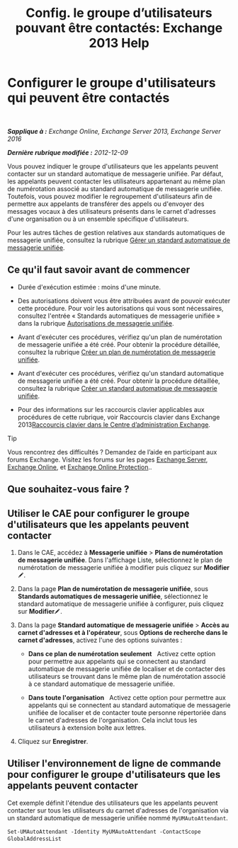 ﻿---
title: 'Config. le groupe d’utilisateurs pouvant être contactés: Exchange 2013 Help'
TOCTitle: Configurer le groupe d'utilisateurs qui peuvent être contactés
ms:assetid: 45d9d6d5-c9d6-4b73-8aa2-a23599a4381c
ms:mtpsurl: https://technet.microsoft.com/fr-fr/library/Ee423545(v=EXCHG.150)
ms:contentKeyID: 52057070
ms.date: 05/23/2018
mtps_version: v=EXCHG.150
ms.translationtype: MT
---

# Configurer le groupe d'utilisateurs qui peuvent être contactés

 

_**Sapplique à :** Exchange Online, Exchange Server 2013, Exchange Server 2016_

_**Dernière rubrique modifiée :** 2012-12-09_

Vous pouvez indiquer le groupe d'utilisateurs que les appelants peuvent contacter sur un standard automatique de messagerie unifiée. Par défaut, les appelants peuvent contacter les utilisateurs appartenant au même plan de numérotation associé au standard automatique de messagerie unifiée. Toutefois, vous pouvez modifier le regroupement d'utilisateurs afin de permettre aux appelants de transférer des appels ou d'envoyer des messages vocaux à des utilisateurs présents dans le carnet d'adresses d'une organisation ou à un ensemble spécifique d'utilisateurs.

Pour les autres tâches de gestion relatives aux standards automatiques de messagerie unifiée, consultez la rubrique [Gérer un standard automatique de messagerie unifiée](manage-a-um-auto-attendant-exchange-2013-help.md).

## Ce qu'il faut savoir avant de commencer

  - Durée d'exécution estimée : moins d'une minute.

  - Des autorisations doivent vous être attribuées avant de pouvoir exécuter cette procédure. Pour voir les autorisations qui vous sont nécessaires, consultez l'entrée « Standards automatiques de messagerie unifiée » dans la rubrique [Autorisations de messagerie unifiée](unified-messaging-permissions-exchange-2013-help.md).

  - Avant d'exécuter ces procédures, vérifiez qu'un plan de numérotation de messagerie unifiée a été créé. Pour obtenir la procédure détaillée, consultez la rubrique [Créer un plan de numérotation de messagerie unifiée](create-a-um-dial-plan-exchange-2013-help.md).

  - Avant d'exécuter ces procédures, vérifiez qu'un standard automatique de messagerie unifiée a été créé. Pour obtenir la procédure détaillée, consultez la rubrique [Créer un standard automatique de messagerie unifiée](create-a-um-auto-attendant-exchange-2013-help.md).

  - Pour des informations sur les raccourcis clavier applicables aux procédures de cette rubrique, voir Raccourcis clavier dans Exchange 2013[Raccourcis clavier dans le Centre d’administration Exchange](keyboard-shortcuts-in-the-exchange-admin-center-exchange-online-protection-help.md).

> [!TIP]
> Vous rencontrez des difficultés ? Demandez de l’aide en participant aux forums Exchange. Visitez les forums sur les pages <a href="https://go.microsoft.com/fwlink/p/?linkid=60612">Exchange Server</a>, <a href="https://go.microsoft.com/fwlink/p/?linkid=267542">Exchange Online</a>, et <a href="https://go.microsoft.com/fwlink/p/?linkid=285351">Exchange Online Protection</a>..


## Que souhaitez-vous faire ?

## Utiliser le CAE pour configurer le groupe d'utilisateurs que les appelants peuvent contacter

1.  Dans le CAE, accédez à **Messagerie unifiée** \> **Plans de numérotation de messagerie unifiée**. Dans l'affichage Liste, sélectionnez le plan de numérotation de messagerie unifiée à modifier puis cliquez sur **Modifier**![Icône Modifier](images/Bb124582.6f53ccb2-1f13-4c02-bea0-30690e6ea71d(EXCHG.150).gif "Icône Modifier").

2.  Dans la page **Plan de numérotation de messagerie unifiée**, sous **Standards automatiques de messagerie unifiée**, sélectionnez le standard automatique de messagerie unifiée à configurer, puis cliquez sur **Modifier**![Icône Modifier](images/Bb124582.6f53ccb2-1f13-4c02-bea0-30690e6ea71d(EXCHG.150).gif "Icône Modifier").

3.  Dans la page **Standard automatique de messagerie unifiée** \> **Accès au carnet d'adresses et à l'opérateur**, sous **Options de recherche dans le carnet d'adresses**, activez l'une des options suivantes :
    
      - **Dans ce plan de numérotation seulement**   Activez cette option pour permettre aux appelants qui se connectent au standard automatique de messagerie unifiée de localiser et de contacter des utilisateurs se trouvant dans le même plan de numérotation associé à ce standard automatique de messagerie unifiée.
    
      - **Dans toute l'organisation**   Activez cette option pour permettre aux appelants qui se connectent au standard automatique de messagerie unifiée de localiser et de contacter toute personne répertoriée dans le carnet d'adresses de l'organisation. Cela inclut tous les utilisateurs à extension boîte aux lettres.

4.  Cliquez sur **Enregistrer**.

## Utiliser l'environnement de ligne de commande pour configurer le groupe d'utilisateurs que les appelants peuvent contacter

Cet exemple définit l'étendue des utilisateurs que les appelants peuvent contacter sur tous les utilisateurs du carnet d'adresses de l'organisation via un standard automatique de messagerie unifiée nommé `MyUMAutoAttendant`.

    Set-UMAutoAttendant -Identity MyUMAutoAttendant -ContactScope GlobalAddressList

